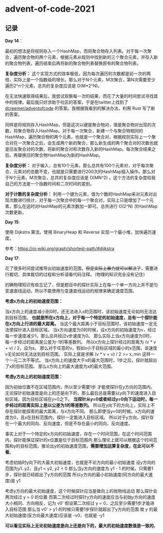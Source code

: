 # advent-of-code-2021

## 记录

**Day 14**：

最初的想法是将规则存入一个HashMap，而将聚合物存入列表。对于每一次聚合，遍历聚合物的两个元素，根据元素从规则中找到新的三个聚合元素，并存入新的聚合物列表，遍历结束后再将新的聚合物列表替换原有的聚合物列表。

**复杂度分析：** 这个实现方式的效率极低，因为每次遍历的次数都是前一次的两倍，实际上是一个指数级的增长。那么对于N个元素，M次聚合，第N次需要至少遍历2^n个元素，总共的复杂度应该是 O(M*2^N)。

在无法快速取得结果后，我尝试观察每一次的结果，而花了大量的时间尝试寻找其中的规律。最后我只好求助于社区的答案，于是在twitter上找到了 [dcreemer/adventofcode](https://github.com/dcreemer/adventofcode) 的答案。我根据我看到的解决办法，利用 Rust 写了新的答案。

同样是将规则存入HashMap，但是这次以键是聚合物对，值是聚合物对出现的次数，将聚合物存入HashMap。对于每一次聚合，新建一个与聚合物相同的HashMap，遍历聚合物的两个元素，也就是一个聚合对，根据规则实际上一个聚合对在一次聚合之后，会生成两个新的聚合，那么新生成的两个聚合对的次数也就是旧友聚合对的次数，将新的聚合对和次数存入新的HashMap。每次聚合结束之后，再替换旧的聚合物HashMap为新的HashMap。

**复杂度分析：** 对于输入，总有10个元素，那么总共有100个元素对，对于每次聚合，元素对的总数不变，也就是只需要进行200次的HashMap插入操作。那么对于N个元素，M次聚合，总共的复杂度应该是 O(MN^2) 。这个方法的复杂度较我自己的方法是一个指数时间和二次时间的差别。

**对于计数的复杂度分析：** 利用一个键为元素，值为个数的HashMap来对元素对出现次数进行统计，对于每一次聚合中的每一个聚合对，实际上只是增加了一个元素，那么在这时对HashMap的元素次数加一即可。总共进行 O(2^N) 次HashMap次数更新。

**Day 15**:

使用 Dijkstra 算法。使用 BinaryHeap 和 Reverse 实现一个最小堆，加快遍历速度。

参考：https://oi-wiki.org/graph/shortest-path/#dijkstra

**Day 17**:

花了很多时间尝试推导出初始速度的范围，~~但是实际上暴力就可以解决了~~，需要进行裁切，具体裁切的过程和分析请看代码注释。（物理的知识完全没有记住）

的确物理知识有些忘记了，但是题目中的探针实际上在每一个单一方向上并不是匀变速直线运动，所以不能使用匀变速直线运动的规律来确定速度范围。

**考虑x方向上的初始速度范围：**

当x方向上的速度减小到0时，还无法进入x的范围时，该初始速度无论如何无法达到目标范围。
**也就是所在x方向上，对于每一个特定的初始速度，总有一个探针能在x方向上行进的最大距离。**
当这个最大距离小于目标范围时，该初始速度一定无法使探针进入目标区域。
当x方向速度为0的时候，设x方向的初始速度为v，经过每一步速度减少1，那么总共经过v步速度为0。
那么实际上当x方向速度为0时，每一步经过的距离是公差为-1的等差数列。
所以x方向上探针经过的距离为 (v * v + v) / 2，设为s。
那么对于任意的v，假如s小于目标区域的最小的x范围，该速度v无论如何无法达到目标范围。
实际上就是求解 (v * v + v) / 2 >= x_min 这样一个一元二次不等式。
当x方向上的速度大于x的最大范围时，1步之后，探针就超出了x的目标范围。
那么x方向上的最大速度为x的最大范围。

**考虑y方向上的初始速度范围：**

因为初始位置不在区域范围内，所以至少需要1步 才能使探针在y方向的范围内。
无论探针初始速度是向上的还是向下的，那么最后总是需要以y向下的速度进入目标区域，因为目标区域在y=0之下。
**当探针从y=0或者经过y=0向下运动时，每一步经过的距离实际上是以公差为1的等差数列。**
所以在y向下的方向上，实际上不存在探针能探索的最大距离，与x方向不同。
那么即使当y=0的时候，x方向的速度为0，且x在目标范围内，探针一定能进入目标区域。
所以对于y方向，探针存在一个最大的同向、反向速度，但是不存在最小的同向、反向速度。

事实上对于一个特定的x方向的初始速度，存在一个时间范围，在这个时间范围内，探针能保证探针的x位置是位于目标范围内
那么理论上就可以根据这个时间范围和y的目标范围，推论出y的初始速度范围，**需要增加运算复杂度，在此可以不看**。

考虑初始时y向下的大最大初始速度，也就是不论方向的最小初始速度
设y方向的范围为y1..y2，且y1 < y2, y2 < 0
那么当y方向的速度为 y1 - 1 的时候，只需要1步，探针就已经超出了y方向的范围
所以y方向的最小初始速度(同方向的最大速度)是 y1

考虑y方向的最大初始速度，这个时候探针应当是做向上的抛物线运动
那么探针会两次经过 y = 0 的位置
而第二次经过时探针y方向的速度应当与初始y方向的速度大小相同、方向相反，记为 v0'
假设第二次经过 y = 0，之后至少需要1步才能进入目标范围
那么当 v0' > y1 的时候只需要1步探针就超出了y方向的范围
故 y 的最大初始速度(反方向最大速度)应该是 -v0，也就是 -y1

**可以看见实际上无论初始速度是向上还是向下的，最大的初始速度数值是一致的**。
